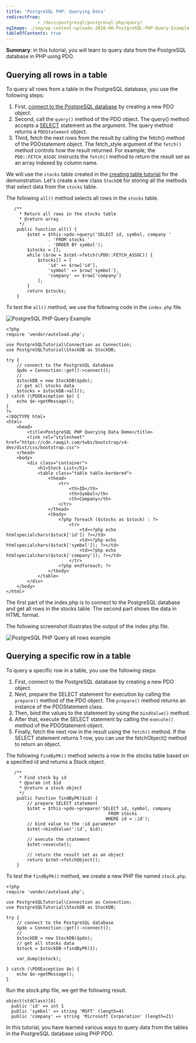 ```yaml
---
title: 'PostgreSQL PHP: Querying Data'
redirectFrom: 
            - /docs/postgresql/postgresql-php/query/
ogImage: ./img/wp-content-uploads-2016-06-PostgreSQL-PHP-Query-Example.png
tableOfContents: true
---
```



**Summary**: in this tutorial, you will learn to query data from the PostgreSQL database in PHP using PDO.





## Querying all rows in a table





To query all rows from a table in the PostgreSQL database, you use the following steps:





1. First, [connect to the PostgreSQL database](https://www.postgresqltutorial.com/postgresql-php/connect/) by creating a new PDO object.
2. Second, call the `query()` method of the PDO object. The query() method accepts a [SELECT](/docs/postgresql/postgresql-select) statement as the argument. The query method returns a `PDOStatement` object.
3. Third, fetch the next rows from the result by calling the fetch() method of the PDOstatement object. The fetch_style argument of the `fetch()` method controls how the result returned. For example, the `PDO::FETCH_ASSOC` instructs the `fetch()` method to return the result set as an array indexed by column name.





We will use the `stocks` table created in the [creating table tutorial](https://www.postgresqltutorial.com/postgresql-php/create-tables/) for the demonstration. Let's create a new class `StockDB` for storing all the methods that select data from the `stocks` table.





The following `all()` method selects all rows in the `stocks` table.





```
   /**
     * Return all rows in the stocks table
     * @return array
     */
    public function all() {
        $stmt = $this->pdo->query('SELECT id, symbol, company '
                . 'FROM stocks '
                . 'ORDER BY symbol');
        $stocks = [];
        while ($row = $stmt->fetch(\PDO::FETCH_ASSOC)) {
            $stocks[] = [
                'id' => $row['id'],
                'symbol' => $row['symbol'],
                'company' => $row['company']
            ];
        }
        return $stocks;
    }
```





To test the `all()` method, we use the following code in the `index.php` file.





![PostgreSQL PHP Query Example](./img/wp-content-uploads-2016-06-PostgreSQL-PHP-Query-Example.png)





```
<?php
require 'vendor/autoload.php';

use PostgreSQLTutorial\Connection as Connection;
use PostgreSQLTutorial\StockDB as StockDB;

try {
    // connect to the PostgreSQL database
    $pdo = Connection::get()->connect();
    //
    $stockDB = new StockDB($pdo);
    // get all stocks data
    $stocks = $stockDB->all();
} catch (\PDOException $e) {
    echo $e->getMessage();
}
?>
<!DOCTYPE html>
<html>
    <head>
        <title>PostgreSQL PHP Querying Data Demo</title>
        <link rel="stylesheet" href="https://cdn.rawgit.com/twbs/bootstrap/v4-dev/dist/css/bootstrap.css">
    </head>
    <body>
        <div class="container">
            <h1>Stock List</h1>
            <table class="table table-bordered">
                <thead>
                    <tr>
                        <th>ID</th>
                        <th>Symbol</th>
                        <th>Company</th>
                    </tr>
                </thead>
                <tbody>
                    <?php foreach ($stocks as $stock) : ?>
                        <tr>
                            <td><?php echo htmlspecialchars($stock['id']) ?></td>
                            <td><?php echo htmlspecialchars($stock['symbol']); ?></td>
                            <td><?php echo htmlspecialchars($stock['company']); ?></td>
                        </tr>
                    <?php endforeach; ?>
                </tbody>
            </table>
        </div>
    </body>
</html>
```





The first part of the index.php is to connect to the PostgreSQL database and get all rows in the stocks table. The second part shows the data in HTML format.





The following screenshot illustrates the output of the index.php file.





![PostgreSQL PHP Query all rows example](./img/wp-content-uploads-2016-06-PostgreSQL-PHP-Query-all-rows-example.png)





## Querying a specific row in a table





To query a specific row in a table, you use the following steps:





1. First, connect to the PostgreSQL database by creating a new PDO object.
2. Next, prepare the SELECT statement for execution by calling the `prepare()` method of the PDO object. The `prepare()` method returns an instance of the PDOStatement class.
3. Then, bind the values to the statement by using the `bindValue()` method.
4. After that, execute the SELECT statement by calling the `execute()` method of the PDOStatement object.
5. Finally, fetch the next row in the result using the `fetch()` method. If the SELECT statement returns 1 row, you can use the fetchObject() method to return an object.





The following `findByPK()` method selects a row in the stocks table based on a specified id and returns a Stock object.





```
   /**
     * Find stock by id
     * @param int $id
     * @return a stock object
     */
    public function findByPK($id) {
        // prepare SELECT statement
        $stmt = $this->pdo->prepare('SELECT id, symbol, company
                                       FROM stocks
                                      WHERE id = :id');
        // bind value to the :id parameter
        $stmt->bindValue(':id', $id);

        // execute the statement
        $stmt->execute();

        // return the result set as an object
        return $stmt->fetchObject();
    }
```





To test the `findByPK()` method, we create a new PHP file named `stock.php`.





```
<?php
require 'vendor/autoload.php';

use PostgreSQLTutorial\Connection as Connection;
use PostgreSQLTutorial\StockDB as StockDB;

try {
    // connect to the PostgreSQL database
    $pdo = Connection::get()->connect();
    //
    $stockDB = new StockDB($pdo);
    // get all stocks data
    $stock = $stockDB->findByPK(1);

    var_dump($stock);

} catch (\PDOException $e) {
    echo $e->getMessage();
}
```





Run the stock.php file, we get the following result.





```
object(stdClass)[6]
  public 'id' => int 1
  public 'symbol' => string 'MSFT' (length=4)
  public 'company' => string 'Microsoft Corporation' (length=21)
```





In this tutorial, you have learned various ways to query data from the tables in the PostgreSQL database using PHP PDO.


